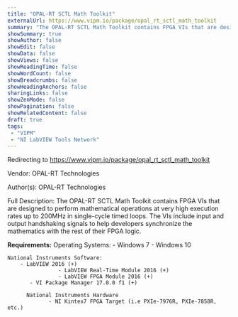 ```yaml
---
title: "OPAL-RT SCTL Math Toolkit"
externalUrl: https://www.vipm.io/package/opal_rt_sctl_math_toolkit
summary: "The OPAL-RT SCTL Math Toolkit contains FPGA VIs that are designed to perform mathematical operations at very high execution rates up to 200MHz in single-cycle timed loops."
showSummary: true
showAuthor: false
showEdit: false
showData: false
showViews: false
showReadingTime: false
showWordCount: false
showBreadcrumbs: false
showHeadingAnchors: false
sharingLinks: false
showZenMode: false
showPagination: false
showRelatedContent: false
draft: true
tags:
 - "VIPM"
 - "NI LabVIEW Tools Network"
---
```


Redirecting to https://www.vipm.io/package/opal_rt_sctl_math_toolkit

Vendor: OPAL-RT Technologies

Author(s): OPAL-RT Technologies
 
Full Description:
The OPAL-RT SCTL Math Toolkit contains FPGA VIs that are designed to perform mathematical operations at very high execution rates up to 200MHz in single-cycle timed loops. The VIs include input and output handshaking signals to help developers synchronize the mathematics with the rest of their FPGA logic. 

**Requirements:**
    Operating Systems:
       - Windows 7
		    	- Windows 10	
	
    National Instruments Software:
        - LabVIEW 2016 (+)
				    - LabVIEW Real-Time Module 2016 (+)
				    - LabVIEW FPGA Module 2016 (+)
	       - VI Package Manager 17.0.0 f1 (+)
	       
		  National Instruments Hardware
			     - NI Kintex7 FPGA Target (i.e PXIe-7976R, PXIe-7858R, etc.)